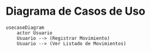 # Diagrama de Casos de Uso

```mermaid
usecaseDiagram
    actor Usuario
    Usuario --> (Registrar Movimiento)
    Usuario --> (Ver Listado de Movimientos)
```
